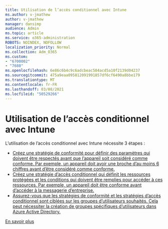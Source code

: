 ```yaml
---
title: Utilisation de l’accès conditionnel avec Intune
ms.author: v-jmathew
author: v-jmathew
manager: dansimp
audience: Admin
ms.topic: article
ms.service: o365-administration
ROBOTS: NOINDEX, NOFOLLOW
localization_priority: Normal
ms.collection: Adm_O365
ms.custom:
- "6700002"
- "7680"
ms.openlocfilehash: 6e86c6b4c9c6adcbeac504acd5a10f2139d04237
ms.sourcegitcommit: 475a9eaa095812091991857df6cf6490a8bbe179
ms.translationtype: MT
ms.contentlocale: fr-FR
ms.lasthandoff: 03/08/2021
ms.locfileid: "50529266"
---
```

# <a name="using-conditional-access-with-intune"></a>Utilisation de l’accès conditionnel avec Intune

L’utilisation de l’accès conditionnel avec Intune nécessite 3 étapes :

- [Créez une stratégie de conformité pour définir des paramètres qui doivent être respectés avant que l’appareil soit considéré comme conforme. Par exemple, un appareil doit avoir une broche d’au moins 6 chiffres avant d’être considéré comme conforme.](https://docs.microsoft.com/mem/intune/protect/create-compliance-policy)
- [Créez une stratégie d’accès conditionnel qui définit les ressources protégées et les conditions qui doivent être remplies pour accéder à ces ressources. Par exemple, un appareil doit être conforme avant d’accéder à la messagerie d’entreprise.](https://docs.microsoft.com/mem/intune/protect/tutorial-protect-email-on-unmanaged-devices#create-conditional-access-policies)
- [Assurez-vous que les stratégies de conformité et les stratégies d’accès conditionnel sont ciblées sur les groupes d’utilisateurs souhaités. Cela peut nécessiter la création de groupes spécifiques d’utilisateurs dans Azure Active Directory.](https://docs.microsoft.com/troubleshoot/mem/intune/troubleshoot-conditional-access)

[En savoir plus](https://docs.microsoft.com/mem/intune/protect/device-compliance-get-started)
